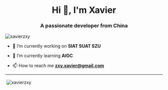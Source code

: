 <h1 align="center">Hi 👋, I'm Xavier</h1>
<h3 align="center">A passionate developer from China</h3>

<p align="left"> <img src="https://komarev.com/ghpvc/?username=xavierzxy&label=Profile%20views&color=0e75b6&style=flat" alt="xavierzxy" /> </p>

- 🔭 I’m currently working on **SIAT SUAT SZU**

- 🌱 I’m currently learning **AIGC**

- 📫 How to reach me **zxy.xavier@gmail.com**

--- 

<p>&nbsp;<img align="center" src="https://github-readme-stats.vercel.app/api?username=xavierzxy&show_icons=true&locale=en" alt="xavierzxy" /></p>

